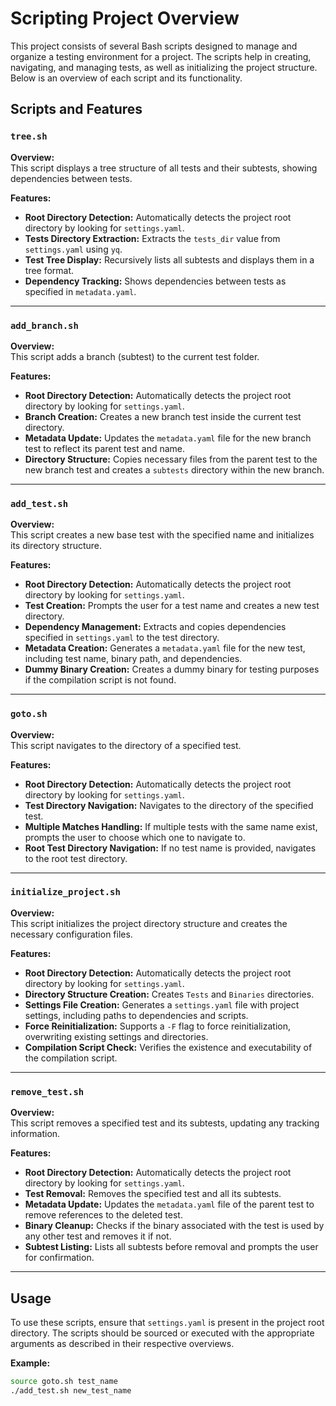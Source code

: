 # Scripting Project Overview

This project consists of several Bash scripts designed to manage and organize a testing environment for a project. The scripts help in creating, navigating, and managing tests, as well as initializing the project structure. Below is an overview of each script and its functionality.

## Scripts and Features

### `tree.sh`

**Overview:**  
This script displays a tree structure of all tests and their subtests, showing dependencies between tests.

**Features:**
- **Root Directory Detection:** Automatically detects the project root directory by looking for `settings.yaml`.
- **Tests Directory Extraction:** Extracts the `tests_dir` value from `settings.yaml` using `yq`.
- **Test Tree Display:** Recursively lists all subtests and displays them in a tree format.
- **Dependency Tracking:** Shows dependencies between tests as specified in `metadata.yaml`.

---

### `add_branch.sh`

**Overview:**  
This script adds a branch (subtest) to the current test folder.

**Features:**
- **Root Directory Detection:** Automatically detects the project root directory by looking for `settings.yaml`.
- **Branch Creation:** Creates a new branch test inside the current test directory.
- **Metadata Update:** Updates the `metadata.yaml` file for the new branch test to reflect its parent test and name.
- **Directory Structure:** Copies necessary files from the parent test to the new branch test and creates a `subtests` directory within the new branch.

---

### `add_test.sh`

**Overview:**  
This script creates a new base test with the specified name and initializes its directory structure.

**Features:**
- **Root Directory Detection:** Automatically detects the project root directory by looking for `settings.yaml`.
- **Test Creation:** Prompts the user for a test name and creates a new test directory.
- **Dependency Management:** Extracts and copies dependencies specified in `settings.yaml` to the test directory.
- **Metadata Creation:** Generates a `metadata.yaml` file for the new test, including test name, binary path, and dependencies.
- **Dummy Binary Creation:** Creates a dummy binary for testing purposes if the compilation script is not found.

---

### `goto.sh`

**Overview:**  
This script navigates to the directory of a specified test.

**Features:**
- **Root Directory Detection:** Automatically detects the project root directory by looking for `settings.yaml`.
- **Test Directory Navigation:** Navigates to the directory of the specified test.
- **Multiple Matches Handling:** If multiple tests with the same name exist, prompts the user to choose which one to navigate to.
- **Root Test Directory Navigation:** If no test name is provided, navigates to the root test directory.

---

### `initialize_project.sh`

**Overview:**  
This script initializes the project directory structure and creates the necessary configuration files.

**Features:**
- **Root Directory Detection:** Automatically detects the project root directory by looking for `settings.yaml`.
- **Directory Structure Creation:** Creates `Tests` and `Binaries` directories.
- **Settings File Creation:** Generates a `settings.yaml` file with project settings, including paths to dependencies and scripts.
- **Force Reinitialization:** Supports a `-F` flag to force reinitialization, overwriting existing settings and directories.
- **Compilation Script Check:** Verifies the existence and executability of the compilation script.

---

### `remove_test.sh`

**Overview:**  
This script removes a specified test and its subtests, updating any tracking information.

**Features:**
- **Root Directory Detection:** Automatically detects the project root directory by looking for `settings.yaml`.
- **Test Removal:** Removes the specified test and all its subtests.
- **Metadata Update:** Updates the `metadata.yaml` file of the parent test to remove references to the deleted test.
- **Binary Cleanup:** Checks if the binary associated with the test is used by any other test and removes it if not.
- **Subtest Listing:** Lists all subtests before removal and prompts the user for confirmation.

---

## Usage

To use these scripts, ensure that `settings.yaml` is present in the project root directory. The scripts should be sourced or executed with the appropriate arguments as described in their respective overviews.

**Example:**
```bash
source goto.sh test_name
./add_test.sh new_test_name